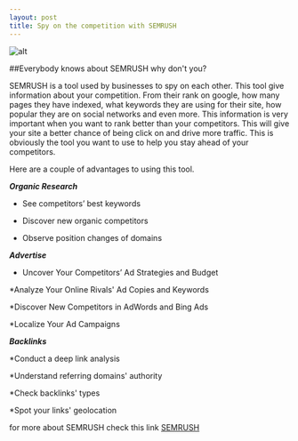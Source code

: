 ```yaml
---
layout: post
title: Spy on the competition with SEMRUSH
---
```


![alt](http://www.semrush.com/blog/wp-content/uploads/2013/03/500x500.jpg "SMERUSH LOGO")

##Everybody knows about SEMRUSH why don't you?

SEMRUSH is a tool used by businesses to spy on each other. This tool give information about your competition. From their rank on google, how many pages they have indexed, what keywords they are using for their site, how popular they are on social networks and even more. This information is very important when you want to rank better than your competitors. This will give your site a better chance of being click on and drive more traffic.  This is obviously the tool you want to use to help you stay ahead of your competitors. 

Here are a couple of advantages to using this tool.

***Organic Research***

+ See competitors’ best keywords

- Discover new organic competitors

* Observe position changes of domains

***Advertise***

* Uncover Your Competitors’ Ad Strategies and Budget

*Analyze Your Online Rivals' Ad Copies and Keywords

*Discover New Competitors in AdWords and Bing Ads

*Localize Your Ad Campaigns

***Backlinks***

*Conduct a deep link analysis

*Understand referring domains' authority

*Check backlinks' types

*Spot your links' geolocation

for more about SEMRUSH check this link [SEMRUSH](http://www.semrush.com/)



